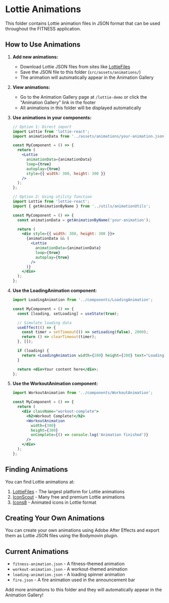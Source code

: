 # Lottie Animations

This folder contains Lottie animation files in JSON format that can be used throughout the FITNESS application.

## How to Use Animations

1. **Add new animations:**
   - Download Lottie JSON files from sites like [LottieFiles](https://lottiefiles.com/)
   - Save the JSON file to this folder (`src/assets/animations/`)
   - The animation will automatically appear in the Animation Gallery

2. **View animations:**
   - Go to the Animation Gallery page at `/lottie-demo` or click the "Animation Gallery" link in the footer
   - All animations in this folder will be displayed automatically

3. **Use animations in your components:**

   ```jsx
   // Option 1: Direct import
   import Lottie from 'lottie-react';
   import animationData from '../assets/animations/your-animation.json';

   const MyComponent = () => {
     return (
       <Lottie
         animationData={animationData}
         loop={true}
         autoplay={true}
         style={{ width: 300, height: 300 }}
       />
     );
   };
   ```

   ```jsx
   // Option 2: Using utility function
   import Lottie from 'lottie-react';
   import { getAnimationByName } from '../utils/animationUtils';

   const MyComponent = () => {
     const animationData = getAnimationByName('your-animation');

     return (
       <div style={{ width: 300, height: 300 }}>
         {animationData && (
           <Lottie
             animationData={animationData}
             loop={true}
             autoplay={true}
           />
         )}
       </div>
     );
   };
   ```

4. **Use the LoadingAnimation component:**

   ```jsx
   import LoadingAnimation from '../components/LoadingAnimation';

   const MyComponent = () => {
     const [loading, setLoading] = useState(true);

     // Simulate loading data
     useEffect(() => {
       const timer = setTimeout(() => setLoading(false), 2000);
       return () => clearTimeout(timer);
     }, []);

     if (loading) {
       return <LoadingAnimation width={200} height={200} text="Loading data..." />;
     }

     return <div>Your content here</div>;
   };
   ```

5. **Use the WorkoutAnimation component:**

   ```jsx
   import WorkoutAnimation from '../components/WorkoutAnimation';

   const MyComponent = () => {
     return (
       <div className="workout-complete">
         <h2>Workout Complete!</h2>
         <WorkoutAnimation
           width={300}
           height={300}
           onComplete={() => console.log('Animation finished')}
         />
       </div>
     );
   };
   ```

## Finding Animations

You can find Lottie animations at:

1. [LottieFiles](https://lottiefiles.com/) - The largest platform for Lottie animations
2. [IconScout](https://iconscout.com/lotties) - Many free and premium Lottie animations
3. [Icons8](https://icons8.com/animated-icons) - Animated icons in Lottie format

## Creating Your Own Animations

You can create your own animations using Adobe After Effects and export them as Lottie JSON files using the Bodymovin plugin.

## Current Animations

- `fitness-animation.json` - A fitness-themed animation
- `workout-animation.json` - A workout-themed animation
- `loading-animation.json` - A loading spinner animation
- `fire.json` - A fire animation used in the announcement bar

Add more animations to this folder and they will automatically appear in the Animation Gallery!
